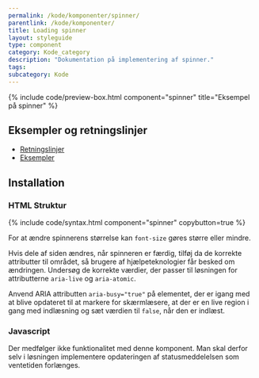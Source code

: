 ```yaml
---
permalink: /kode/komponenter/spinner/
parentlink: /kode/komponenter/
title: Loading spinner
layout: styleguide
type: component
category: Kode_category
description: "Dokumentation på implementering af spinner."
tags:
subcategory: Kode
---
```


{% include code/preview-box.html component="spinner" title="Eksempel på spinner" %}

## Eksempler og retningslinjer
<ul class="nobullet-list">
    <li><a href="/komponenter/spinner/#retningslinjer">Retningslinjer</a></li>
    <li><a href="/komponenter/spinner/">Eksempler</a></li>
</ul>

## Installation

### HTML Struktur

{% include code/syntax.html component="spinner" copybutton=true %}

For at ændre spinnerens størrelse kan `font-size` gøres større eller mindre.


Hvis dele af siden ændres, når spinneren er færdig, tilføj da de korrekte attributter til området, så brugere af hjælpeteknologier får besked om ændringen. Undersøg de korrekte værdier, der passer til løsningen for attributterne `aria-live` og `aria-atomic`. 

Anvend ARIA attributten `aria-busy="true"` på elementet, der er igang med at blive opdateret til at markere for skærmlæsere, at der er en live region i gang med indlæsning og sæt værdien til `false`, når den er indlæst.

### Javascript
Der medfølger ikke funktionalitet med denne komponent. Man skal derfor selv i løsningen implementere opdateringen af statusmeddelelsen som ventetiden forlænges.
